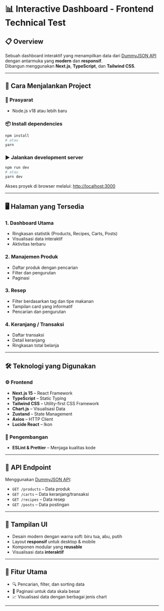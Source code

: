 # 📊 Interactive Dashboard - Frontend Technical Test

## 📋 Overview
Sebuah dashboard interaktif yang menampilkan data dari [DummyJSON API](https://dummyjson.com) dengan antarmuka yang **modern** dan **responsif**.  
Dibangun menggunakan **Next.js**, **TypeScript**, dan **Tailwind CSS**.

---

## 🚀 Cara Menjalankan Project

### 🔧 Prasyarat
- Node.js v18 atau lebih baru

### 📦 Install dependencies
```bash
npm install
# atau
yarn
```

### ▶️ Jalankan development server
```bash
npm run dev
# atau
yarn dev
```

Akses proyek di browser melalui: [http://localhost:3000](http://localhost:3000)

---

## 🖥️ Halaman yang Tersedia

### 1. Dashboard Utama
- Ringkasan statistik (Products, Recipes, Carts, Posts)
- Visualisasi data interaktif
- Aktivitas terbaru

### 2. Manajemen Produk
- Daftar produk dengan pencarian
- Filter dan pengurutan
- Paginasi

### 3. Resep
- Filter berdasarkan tag dan tipe makanan
- Tampilan card yang informatif
- Pencarian dan pengurutan

### 4. Keranjang / Transaksi
- Daftar transaksi
- Detail keranjang
- Ringkasan total belanja

---

## 🛠️ Teknologi yang Digunakan

### ⚙️ Frontend
- **Next.js 15** – React Framework
- **TypeScript** – Static Typing
- **Tailwind CSS** – Utility-first CSS Framework
- **Chart.js** – Visualisasi Data
- **Zustand** – State Management
- **Axios** – HTTP Client
- **Lucide React** – Ikon

### 🧪 Pengembangan
- **ESLint & Prettier** – Menjaga kualitas kode

---

## 📡 API Endpoint
Menggunakan [DummyJSON API](https://dummyjson.com):

- `GET /products` – Data produk  
- `GET /carts` – Data keranjang/transaksi  
- `GET /recipes` – Data resep  
- `GET /posts` – Data postingan  

---

## 🎨 Tampilan UI

- Desain modern dengan warna soft: biru tua, abu, putih  
- Layout **responsif** untuk desktop & mobile  
- Komponen modular yang **reusable**  
- Visualisasi data **interaktif**

---

## 🎯 Fitur Utama

- 🔍 Pencarian, filter, dan sorting data
- 📄 Paginasi untuk data skala besar
- 📈 Visualisasi data dengan berbagai jenis chart

---
